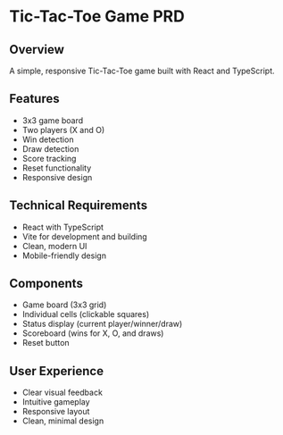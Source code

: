 # Tic-Tac-Toe Game PRD

## Overview
A simple, responsive Tic-Tac-Toe game built with React and TypeScript.

## Features
- 3x3 game board
- Two players (X and O)
- Win detection
- Draw detection
- Score tracking
- Reset functionality
- Responsive design

## Technical Requirements
- React with TypeScript
- Vite for development and building
- Clean, modern UI
- Mobile-friendly design

## Components
- Game board (3x3 grid)
- Individual cells (clickable squares)
- Status display (current player/winner/draw)
- Scoreboard (wins for X, O, and draws)
- Reset button

## User Experience
- Clear visual feedback
- Intuitive gameplay
- Responsive layout
- Clean, minimal design

